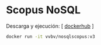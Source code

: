 # Scopus NoSQL

Descarga y ejecución:  [ <a href="https://hub.docker.com/r/vvbv/nosqlscopus">dockerhub</a> ]

```bash
docker run -it vvbv/nosqlscopus:v3
```